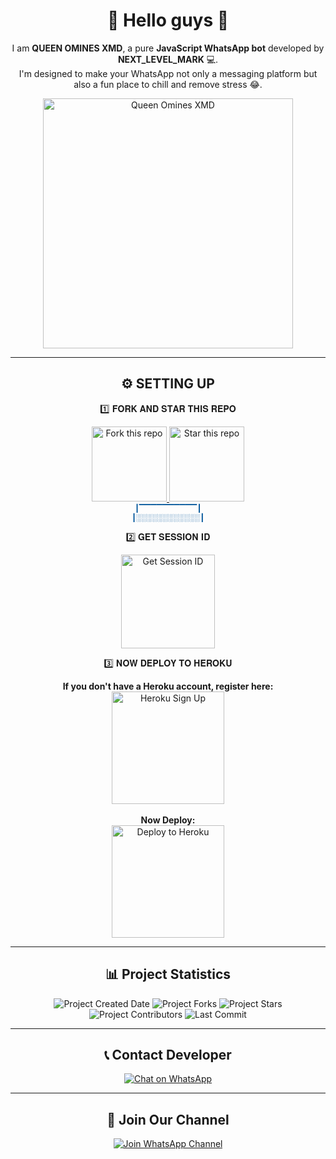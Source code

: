 <h1 align="center">👋 Hello guys 👋</h1>

<p align="center">
  I am <strong>QUEEN OMINES XMD</strong>, a pure <strong>JavaScript WhatsApp bot</strong> developed by <strong>NEXT_LEVEL_MARK</strong> 💻.<br>
  I'm designed to make your WhatsApp not only a messaging platform but also a fun place to chill and remove stress 😂.
</p>

<p align="center">
  <img src="https://files.catbox.moe/ca4z8w.jpg" alt="Queen Omines XMD" width="400"/>
</p>

---

<h2 align="center">⚙️ SETTING UP</h2>

<div align="center">

1️⃣ 𝐅𝐎𝐑𝐊 𝐀𝐍𝐃 𝐒𝐓𝐀𝐑 𝐓𝐇𝐈𝐒 𝐑𝐄𝐏𝐎

<p align="center">
  <a href="https://github.com/Next-evel-mark/Queen-Omines-xmd/fork">
    <img src="https://img.shields.io/badge/FORK-02569B?style=for-the-badge&logo=github&logoColor=white&labelColor=02569B&color=02569B" alt="Fork this repo" width="120"/>
  </a>

  <a href="https://github.com/Next-evel-mark/Queen-Omines-xmd/stargazers">
    <img src="https://img.shields.io/github/stars/Next-evel-mark/Queen-Omines-xmd?style=for-the-badge&logo=github&label=Star&color=FFD700" alt="Star this repo" width="120"/>
  </a>

  <br>
  <span style="color: #02569B; font-size: 12px;">┃▔▔▔▔▔▔▔▔▔▔┃</span><br>
  <span style="color: #02569B; font-size: 12px;">┃░░░░░░░░░░░░┃</span>
</p>

2️⃣ 𝐆𝐄𝐓 𝐒𝐄𝐒𝐒𝐈𝐎𝐍 𝐈𝐃

<p align="center">
  <a href="https://pkxmd-pairing-site-pz9c.onrender.com/pair">
    <img src="https://img.shields.io/badge/SESSION_ID-25D366?style=for-the-badge&logo=whatsapp&logoColor=white&labelColor=25D366&color=25D366" alt="Get Session ID" width="150"/>
  </a>
</p>

3️⃣ 𝐍𝐎𝐖 𝐃𝐄𝐏𝐋𝐎𝐘 𝐓𝐎 𝐇𝐄𝐑𝐎𝐊𝐔

<p align="center">
  <strong>If you don't have a Heroku account, register here:</strong><br>
  <a href="https://signup.heroku.com/">
    <img src="https://img.shields.io/badge/Heroku_Sign_Up-430098?style=for-the-badge&logo=heroku&logoColor=white" alt="Heroku Sign Up" width="180"/>
  </a>
  <br><br>
  <strong>Now Deploy:</strong><br>
  <a href="https://heroku.com/deploy?template=https://github.com/Next-evel-mark/Queen-Omines-xmd/tree/main">
    <img src="https://www.herokucdn.com/deploy/button.svg" alt="Deploy to Heroku" width="180"/>
  </a>
</p>

</div>

---

<h2 align="center">📊 Project Statistics</h2>

<p align="center">
  <img src="https://img.shields.io/github/created-at/Next-evel-mark/Queen-Omines-xmd?style=for-the-badge&logo=github&label=Project%20Created&color=blueviolet" alt="Project Created Date"/>
  <img src="https://img.shields.io/github/forks/Next-evel-mark/Queen-Omines-xmd?style=for-the-badge&logo=github&label=Forks&color=blue" alt="Project Forks"/>
  <img src="https://img.shields.io/github/stars/Next-evel-mark/Queen-Omines-xmd?style=for-the-badge&logo=github&label=Stars&color=gold" alt="Project Stars"/>
  <img src="https://img.shields.io/github/contributors/Next-evel-mark/Queen-Omines-xmd?style=for-the-badge&logo=github&label=Contributors&color=brightgreen" alt="Project Contributors"/>
  <img src="https://img.shields.io/github/last-commit/Next-evel-mark/Queen-Omines-xmd?style=for-the-badge&logo=git&label=Last%20Commit&color=orange" alt="Last Commit"/>
</p>

---

<h2 align="center">📞 Contact Developer</h2>

<p align="center">
  <a href="https://wa.me/254110550356" target="_blank">
    <img src="https://img.shields.io/badge/Chat%20on%20WhatsApp-25D366?style=for-the-badge&logo=whatsapp&logoColor=white" alt="Chat on WhatsApp" />
  </a>
</p>

---

<h2 align="center">📢 Join Our Channel</h2>

<p align="center">
  <a href="https://whatsapp.com/channel/0029VavJhrh7tkj8dCeRKh3b" target="_blank">
    <img src="https://img.shields.io/badge/Join%20WhatsApp%20Channel-25D366?style=for-the-badge&logo=whatsapp&logoColor=white" alt="Join WhatsApp Channel" />
  </a>
</p>
